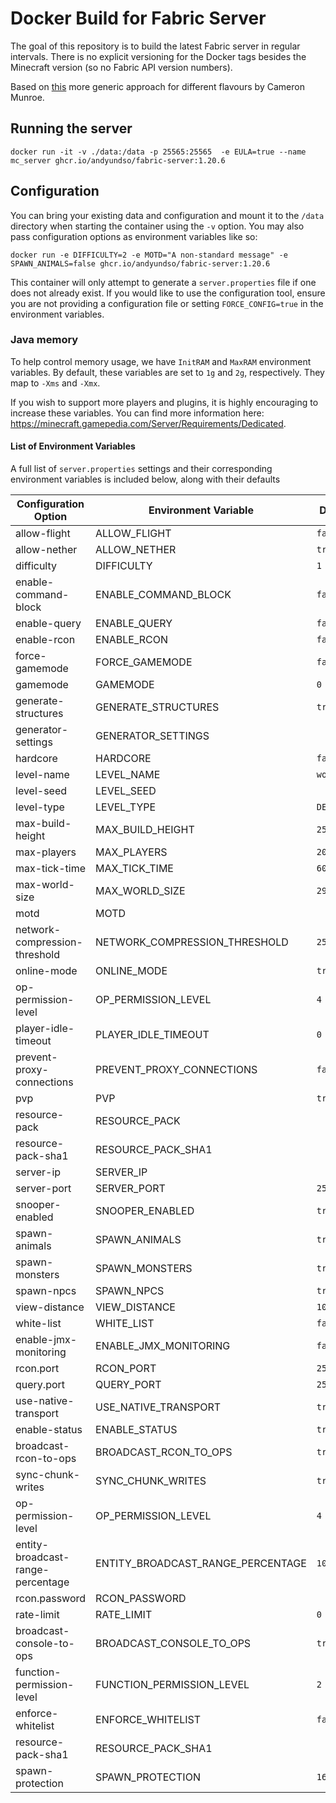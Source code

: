 # Docker Build for Fabric Server

The goal of this repository is to build the latest Fabric server in regular intervals. There is no explicit versioning for the Docker tags besides the Minecraft version (so no Fabric API version numbers).

Based on [this](https://gitlab.com/cmunroe/docker-bukkit) more generic approach for different flavours by Cameron Munroe.

## Running the server

```shell
docker run -it -v ./data:/data -p 25565:25565  -e EULA=true --name mc_server ghcr.io/andyundso/fabric-server:1.20.6
```

## Configuration

You can bring your existing data and configuration and mount it to the `/data` directory when starting the container using the `-v` option. You may also pass configuration options as environment variables like so:

```shell
docker run -e DIFFICULTY=2 -e MOTD="A non-standard message" -e SPAWN_ANIMALS=false ghcr.io/andyundso/fabric-server:1.20.6
```

This container will only attempt to generate a `server.properties` file if one does not already exist. If you would like to use the configuration tool, ensure you are not providing a configuration file or setting `FORCE_CONFIG=true` in the environment variables.

### Java memory

To help control memory usage, we have `InitRAM` and `MaxRAM` environment variables. By default, these variables are set to `1g` and `2g`, respectively. They map to `-Xms` and `-Xmx`.

If you wish to support more players and plugins, it is highly encouraging to increase these variables. You can find more information here: https://minecraft.gamepedia.com/Server/Requirements/Dedicated.

#### List of Environment Variables

A full list of `server.properties` settings and their corresponding environment variables is included below, along with their defaults

| Configuration Option          | Environment Variable          | Default                                                          |
| ------------------------------|-------------------------------|------------------------------------------------------------------|
| allow-flight                  | ALLOW_FLIGHT                  | `false`                                                          |
| allow-nether                  | ALLOW_NETHER                  | `true`                                                           |
| difficulty                    | DIFFICULTY                    | `1`                                                              |
| enable-command-block          | ENABLE_COMMAND_BLOCK          | `false`                                                          |
| enable-query                  | ENABLE_QUERY                  | `false`                                                          |
| enable-rcon                   | ENABLE_RCON                   | `false`                                                          |
| force-gamemode                | FORCE_GAMEMODE                | `false`                                                          |
| gamemode                      | GAMEMODE                      | `0`                                                              |
| generate-structures           | GENERATE_STRUCTURES           | `true`                                                           |
| generator-settings            | GENERATOR_SETTINGS            |                                                                  |
| hardcore                      | HARDCORE                      | `false`                                                          |
| level-name                    | LEVEL_NAME                    | `world`                                                          |
| level-seed                    | LEVEL_SEED                    |                                                                  |
| level-type                    | LEVEL_TYPE                    | `DEFAULT`                                                        |
| max-build-height              | MAX_BUILD_HEIGHT              |  `256`                                                           |
| max-players                   | MAX_PLAYERS                   | `20`                                                             |
| max-tick-time                 | MAX_TICK_TIME                 | `60000`                                                          |
| max-world-size                | MAX_WORLD_SIZE                | `29999984`                                                       |
| motd                          | MOTD|                         | `"A Minecraft server powered by Docker (image: cmunroe/bukkit)"` |
| network-compression-threshold | NETWORK_COMPRESSION_THRESHOLD | `256`                                                            |
| online-mode                   | ONLINE_MODE                   | `true`                                                           |
| op-permission-level           | OP_PERMISSION_LEVEL           | `4`                                                              |
| player-idle-timeout           | PLAYER_IDLE_TIMEOUT           | `0`                                                              |
| prevent-proxy-connections     | PREVENT_PROXY_CONNECTIONS     | `false`                                                          |
| pvp                           | PVP                           | `true`                                                           |
| resource-pack                 | RESOURCE_PACK                 |                                                                  |
| resource-pack-sha1            | RESOURCE_PACK_SHA1            |                                                                  |
| server-ip                     | SERVER_IP                     |                                                                  |
| server-port                   | SERVER_PORT                   | `25565`                                                          | 
| snooper-enabled               | SNOOPER_ENABLED               | `true`                                                           |
| spawn-animals                 | SPAWN_ANIMALS                 | `true`                                                           |
| spawn-monsters                | SPAWN_MONSTERS                | `true`                                                           |
| spawn-npcs                    | SPAWN_NPCS                    | `true`                                                           |
| view-distance                 | VIEW_DISTANCE                 | `10`                                                             |
| white-list                    | WHITE_LIST                    | `false`                                                          |
| enable-jmx-monitoring         | ENABLE_JMX_MONITORING         | `false`                                                          |
| rcon.port                     | RCON_PORT                     | `25575`                                                          |
| query.port                    | QUERY_PORT                    | `25565`                                                          |
| use-native-transport          | USE_NATIVE_TRANSPORT          | `true`                                                           |
| enable-status                 | ENABLE_STATUS                 | `true`                                                           |
| broadcast-rcon-to-ops         | BROADCAST_RCON_TO_OPS         | `true`                                                           |
| sync-chunk-writes             | SYNC_CHUNK_WRITES             | `true`                                                           |
| op-permission-level           | OP_PERMISSION_LEVEL           | `4`                                                              |
| entity-broadcast-range-percentage | ENTITY_BROADCAST_RANGE_PERCENTAGE | `100`                                                    |
| rcon.password                 | RCON_PASSWORD                 | ` `                                                              |
| rate-limit                    | RATE_LIMIT                    | `0`                                                              |
| broadcast-console-to-ops      | BROADCAST_CONSOLE_TO_OPS      | `true`                                                           |
| function-permission-level     | FUNCTION_PERMISSION_LEVEL     | `2`                                                              |
| enforce-whitelist             | ENFORCE_WHITELIST             | `false`                                                          |
| resource-pack-sha1            | RESOURCE_PACK_SHA1            | ` `                                                              |
| spawn-protection              | SPAWN_PROTECTION              | `16`                                                             |
